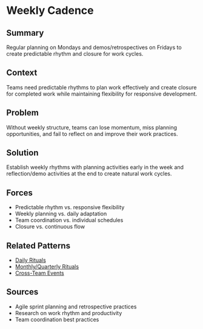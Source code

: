 # Weekly Cadence

## Summary
Regular planning on Mondays and demos/retrospectives on Fridays to create predictable rhythm and closure for work cycles.

## Context
Teams need predictable rhythms to plan work effectively and create closure for completed work while maintaining flexibility for responsive development.

## Problem
Without weekly structure, teams can lose momentum, miss planning opportunities, and fail to reflect on and improve their work practices.

## Solution
Establish weekly rhythms with planning activities early in the week and reflection/demo activities at the end to create natural work cycles.

## Forces
- Predictable rhythm vs. responsive flexibility
- Weekly planning vs. daily adaptation
- Team coordination vs. individual schedules
- Closure vs. continuous flow

## Related Patterns
- [Daily Rituals](daily-rituals.md)
- [Monthly/Quarterly Rituals](monthly-4-monthly-rituals.md)
- [Cross-Team Events](cross-team-events.md)

## Sources
- Agile sprint planning and retrospective practices
- Research on work rhythm and productivity
- Team coordination best practices
